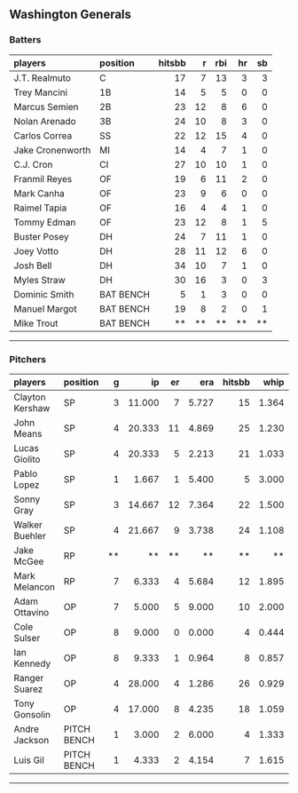 ## Washington Generals

### Batters

 
|players          |position  | hitsbb|  r| rbi| hr| sb| 
|:----------------|:---------|------:|--:|---:|--:|--:| 
|J.T. Realmuto    |C         |     17|  7|  13|  3|  3| 
|Trey Mancini     |1B        |     14|  5|   5|  0|  0| 
|Marcus Semien    |2B        |     23| 12|   8|  6|  0| 
|Nolan Arenado    |3B        |     24| 10|   8|  3|  0| 
|Carlos Correa    |SS        |     22| 12|  15|  4|  0| 
|Jake Cronenworth |MI        |     14|  4|   7|  1|  0| 
|C.J. Cron        |CI        |     27| 10|  10|  1|  0| 
|Franmil Reyes    |OF        |     19|  6|  11|  2|  0| 
|Mark Canha       |OF        |     23|  9|   6|  0|  0| 
|Raimel Tapia     |OF        |     16|  4|   4|  1|  0| 
|Tommy Edman      |OF        |     23| 12|   8|  1|  5| 
|Buster Posey     |DH        |     24|  7|  11|  1|  0| 
|Joey Votto       |DH        |     28| 11|  12|  6|  0| 
|Josh Bell        |DH        |     34| 10|   7|  1|  0| 
|Myles Straw      |DH        |     30| 16|   3|  0|  3| 
|Dominic Smith    |BAT BENCH |      5|  1|   3|  0|  0| 
|Manuel Margot    |BAT BENCH |     19|  8|   2|  0|  1| 
|Mike Trout       |BAT BENCH |     **| **|  **| **| **| 

* * *

### Pitchers

 
|players         |position    |  g|     ip| er|   era| hitsbb|  whip| so|  w| sv| 
|:---------------|:-----------|--:|------:|--:|-----:|------:|-----:|--:|--:|--:| 
|Clayton Kershaw |SP          |  3| 11.000|  7| 5.727|     15| 1.364| 12|  1|  0| 
|John Means      |SP          |  4| 20.333| 11| 4.869|     25| 1.230| 20|  1|  0| 
|Lucas Giolito   |SP          |  4| 20.333|  5| 2.213|     21| 1.033| 21|  2|  0| 
|Pablo Lopez     |SP          |  1|  1.667|  1| 5.400|      5| 3.000|  4|  0|  0| 
|Sonny Gray      |SP          |  3| 14.667| 12| 7.364|     22| 1.500| 14|  0|  0| 
|Walker Buehler  |SP          |  4| 21.667|  9| 3.738|     24| 1.108| 23|  2|  0| 
|Jake McGee      |RP          | **|     **| **|    **|     **|    **| **| **| **| 
|Mark Melancon   |RP          |  7|  6.333|  4| 5.684|     12| 1.895|  5|  0|  1| 
|Adam Ottavino   |OP          |  7|  5.000|  5| 9.000|     10| 2.000|  6|  2|  0| 
|Cole Sulser     |OP          |  8|  9.000|  0| 0.000|      4| 0.444|  5|  1|  1| 
|Ian Kennedy     |OP          |  8|  9.333|  1| 0.964|      8| 0.857|  8|  2|  4| 
|Ranger Suarez   |OP          |  4| 28.000|  4| 1.286|     26| 0.929| 29|  2|  0| 
|Tony Gonsolin   |OP          |  4| 17.000|  8| 4.235|     18| 1.059| 20|  2|  0| 
|Andre Jackson   |PITCH BENCH |  1|  3.000|  2| 6.000|      4| 1.333|  3|  0|  1| 
|Luis Gil        |PITCH BENCH |  1|  4.333|  2| 4.154|      7| 1.615|  6|  0|  0| 


* * *


